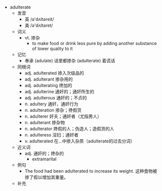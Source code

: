 - adulterate
  - 发音
    - 英 /ə'dʌltəreit/
    - 美 /ə'dʌltəret/
  - 词义
    - vt. 掺杂
      - to make food or drink less pure by adding another substance of lower quality to it
  - 记忆
    - 奉承 (adulate) 话里都掺杂 (adulterate) 着谎话
  - 同根词
    - adj. adulterated 掺入次级品的
    - adj. adulterant 掺杂用的
    - adj. adulterating 搀加的
    - adj. adulterine 通奸的；通奸所生的
    - adj. adulterous 通奸的；不贞的
    - n. adultery 通奸，通奸行为
    - n. adulteration 掺杂；搀假货
    - n. adulterer 奸夫；通奸者（尤指男人）
    - n. adulterant 掺杂物
    - n. adulterator 搀假的人；伪造人；造假货的人
    - n. adulteress 淫妇；通奸者
    - v. adulterated 在…中掺入杂质（adulterate的过去分词）
  - 近义词
    - adj. 通奸的；搀杂的
      - extramarital
  - 例句
    - The food had been adulterated to increase its weight. 这种食物被掺了假以增加其重量。
  - 补充